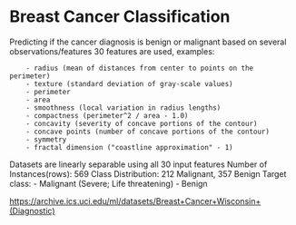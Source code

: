 # Breast Cancer Classification

Predicting if the cancer diagnosis is benign or malignant based on several observations/features 
30 features are used, examples:

        - radius (mean of distances from center to points on the perimeter)
        - texture (standard deviation of gray-scale values)
        - perimeter
        - area
        - smoothness (local variation in radius lengths)
        - compactness (perimeter^2 / area - 1.0)
        - concavity (severity of concave portions of the contour)
        - concave points (number of concave portions of the contour)
        - symmetry 
        - fractal dimension ("coastline approximation" - 1)

Datasets are linearly separable using all 30 input features
Number of Instances(rows): 569
Class Distribution: 212 Malignant, 357 Benign
Target class:
         - Malignant (Severe; Life threatening)
         - Benign


https://archive.ics.uci.edu/ml/datasets/Breast+Cancer+Wisconsin+(Diagnostic)


